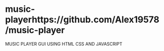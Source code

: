 # music-playerhttps://github.com/Alex19578/music-player
MUSIC PLAYER GUI USING HTML CSS AND JAVASCRIPT
